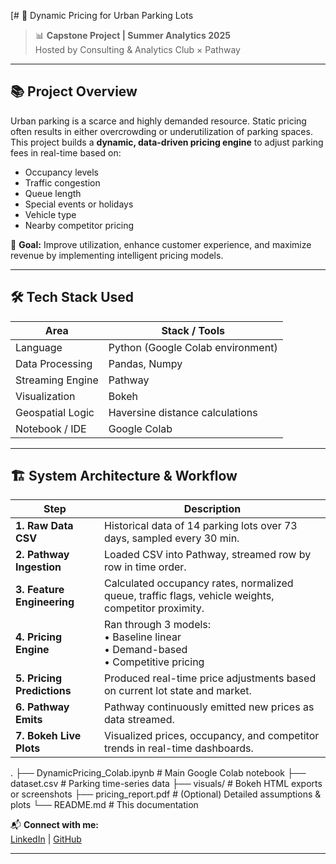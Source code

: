 [# 🚗 Dynamic Pricing for Urban Parking Lots

> 📊 **Capstone Project | Summer Analytics 2025**  
> Hosted by Consulting & Analytics Club × Pathway

---

## 📚 Project Overview

Urban parking is a scarce and highly demanded resource. Static pricing often results in either overcrowding or underutilization of parking spaces.  
This project builds a **dynamic, data-driven pricing engine** to adjust parking fees in real-time based on:

- Occupancy levels
- Traffic congestion
- Queue length
- Special events or holidays
- Vehicle type
- Nearby competitor pricing

🎯 **Goal:** Improve utilization, enhance customer experience, and maximize revenue by implementing intelligent pricing models.

---

## 🛠️ Tech Stack Used

| Area             | Stack / Tools                                  |
|-------------------|-----------------------------------------------|
| Language          | Python (Google Colab environment)             |
| Data Processing   | Pandas, Numpy                                 |
| Streaming Engine  | Pathway                                       |
| Visualization     | Bokeh                                          |
| Geospatial Logic  | Haversine distance calculations               |
| Notebook / IDE    | Google Colab                                  |

---

## 🏗️ System Architecture & Workflow

| Step | Description |
|------|-------------|
| **1. Raw Data CSV** | Historical data of 14 parking lots over 73 days, sampled every 30 min. |
| **2. Pathway Ingestion** | Loaded CSV into Pathway, streamed row by row in time order. |
| **3. Feature Engineering** | Calculated occupancy rates, normalized queue, traffic flags, vehicle weights, competitor proximity. |
| **4. Pricing Engine** | Ran through 3 models:<br>• Baseline linear<br>• Demand-based<br>• Competitive pricing |
| **5. Pricing Predictions** | Produced real-time price adjustments based on current lot state and market. |
| **6. Pathway Emits** | Pathway continuously emitted new prices as data streamed. |
| **7. Bokeh Live Plots** | Visualized prices, occupancy, and competitor trends in real-time dashboards. |


.
├── DynamicPricing_Colab.ipynb   # Main Google Colab notebook
├── dataset.csv                  # Parking time-series data
├── visuals/                     # Bokeh HTML exports or screenshots
├── pricing_report.pdf           # (Optional) Detailed assumptions & plots
└── README.md                    # This documentation


📬 **Connect with me:**  
[LinkedIn](https://linkedin.com/in/rahulkrishna-j) | [GitHub](https://github.com/JRK-007)

---
